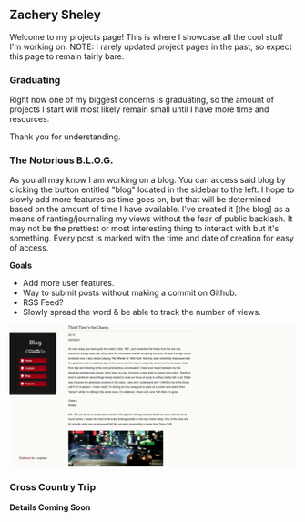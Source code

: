 ## Zachery Sheley

Welcome to my projects page! This is where I showcase all the cool stuff I'm working on. NOTE: I rarely updated project pages in the past, so expect this page to remain fairly bare.

### Graduating

Right now one of my biggest concerns is graduating, so the amount of projects I start will most likely remain small until I have more time and resources.

Thank you for understanding.

### The Notorious B.L.O.G.

As you all may know I am working on a blog. You can access said blog by clicking the button entitled "blog" located in the sidebar to the left. I hope to slowly add more features as time goes on, but that will be determined based on the amount of time I have available. I've created it [the blog] as a means of ranting/journaling my views without the fear of public backlash. It may not be the prettiest or most interesting thing to interact with but it's something. Every post is marked with the time and date of creation for easy of access.

**Goals**
- Add more user features.
- Way to submit posts without making a commit on Github.
- RSS Feed?
- Slowly spread the word & be able to track the number of views.

![Image of Blog](https://github.com/zsheley/Projects/blob/main/blog-example.PNG)

### Cross Country Trip

**Details Coming Soon**
